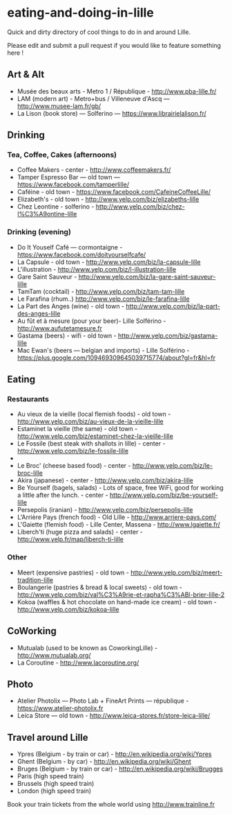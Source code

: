 eating-and-doing-in-lille
=========================

Quick and dirty directory of cool things to do in and around Lille.

Please edit and submit a pull request if you would like to feature something here !

## Art & Alt

* Musée des beaux arts - Metro 1 / République - http://www.pba-lille.fr/
* LAM (modern art) - Metro+bus / Villeneuve d'Ascq — http://www.musee-lam.fr/gb/
* La Lison (book store) — Solferino — https://www.librairielalison.fr/

## Drinking

### Tea, Coffee, Cakes (afternoons)

* Coffee Makers - center - http://www.coffeemakers.fr/
* Tamper Espresso Bar — old town — https://www.facebook.com/tamperlille/
* Caféine - old town - https://www.facebook.com/CafeineCoffeeLille/
* Elizabeth's - old town - http://www.yelp.com/biz/elizabeths-lille
* Chez Leontine - solferino - http://www.yelp.com/biz/chez-l%C3%A9ontine-lille

### Drinking (evening)

* Do It Youself Café — cormontaigne - https://www.facebook.com/doityourselfcafe/
* La Capsule - old town - http://www.yelp.com/biz/la-capsule-lille
* L'illustration - http://www.yelp.com/biz/l-illustration-lille
* Gare Saint Sauveur - http://www.yelp.com/biz/la-gare-saint-sauveur-lille
* TamTam (cocktail) - http://www.yelp.com/biz/tam-tam-lille
* Le Farafina (rhum..) http://www.yelp.com/biz/le-farafina-lille
* La Part des Anges (wine) - old town - http://www.yelp.com/biz/la-part-des-anges-lille
* Au fût et à mesure (pour your beer)- Lille Solférino - http://www.aufutetamesure.fr
* Gastama (beers) - wifi - old town - http://www.yelp.com/biz/gastama-lille
* Mac Ewan's (beers — belgian and imports) - Lille Solférino - https://plus.google.com/109469309645039715774/about?gl=fr&hl=fr


## Eating

### Restaurants 

* Au vieux de la vieille (local flemish foods) - old town - http://www.yelp.com/biz/au-vieux-de-la-vieille-lille
* Estaminet la vieille (the same) - old town - http://www.yelp.com/biz/estaminet-chez-la-vieille-lille
* Le Fossile (best steak with shallots in lille) - center - http://www.yelp.com/biz/le-fossile-lille
* 
* Le Broc' (cheese based food) - center - http://www.yelp.com/biz/le-broc-lille
* Akira (japanese) - center - http://www.yelp.com/biz/akira-lille
* Be Yourself (bagels, salads) - Lots of space, free WiFi, good for working a little after the lunch. - center - http://www.yelp.com/biz/be-yourself-lille
* Persepolis (iranian) - http://www.yelp.com/biz/persepolis-lille
* L'Arrière Pays (french food) - Old Lille - http://www.arriere-pays.com/
* L'Gaiette (flemish food) - Lille Center, Massena - http://www.lgaiette.fr/
* Liberch'ti (huge pizza and salads) - center - http://www.yelp.fr/map/liberch-ti-lille

### Other

* Meert (expensive pastries) - old town - http://www.yelp.com/biz/meert-tradition-lille
* Boulangerie (pastries & bread  & local sweets) - old town - http://www.yelp.com/biz/val%C3%A9rie-et-rapha%C3%ABl-brier-lille-2
* Kokoa (waffles & hot chocolate on hand-made ice cream) - old town - http://www.yelp.com/biz/kokoa-lille


## CoWorking

* Mutualab (used to be known as CoworkingLille) - http://www.mutualab.org/ 
* La Coroutine - http://www.lacoroutine.org/  

## Photo

* Atelier Photolix — Photo Lab + FineArt Prints — république - https://www.atelier-photolix.fr
* Leica Store — old town - http://www.leica-stores.fr/store-leica-lille/

## Travel around Lille

* Ypres (Belgium - by train or car) - http://en.wikipedia.org/wiki/Ypres
* Ghent (Belgium - by car) - http://en.wikipedia.org/wiki/Ghent
* Bruges (Belgium - by train or car) - http://en.wikipedia.org/wiki/Brugges
* Paris (high speed train)
* Brussels (high speed train)
* London (high speed train)

Book your train tickets from the whole world using http://www.trainline.fr

